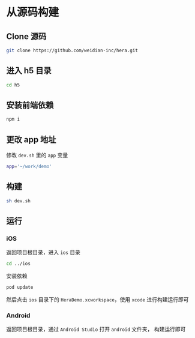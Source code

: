 # 从源码构建

## Clone 源码

```sh
git clone https://github.com/weidian-inc/hera.git
```

## 进入 h5 目录

```sh
cd h5
```

## 安装前端依赖

```sh
npm i
```

## 更改 app 地址

修改 `dev.sh` 里的 `app` 变量

```sh
app='~/work/demo'
```

## 构建

```sh
sh dev.sh
```

## 运行

### iOS

返回项目根目录，进入 `ios` 目录

```sh
cd ../ios
```

安装依赖

```sh
pod update
```

然后点击 `ios` 目录下的 `HeraDemo.xcworkspace`，使用 `xcode` 进行构建运行即可

### Android

返回项目根目录，通过 `Android Studio` 打开 `android` 文件夹， 构建运行即可
